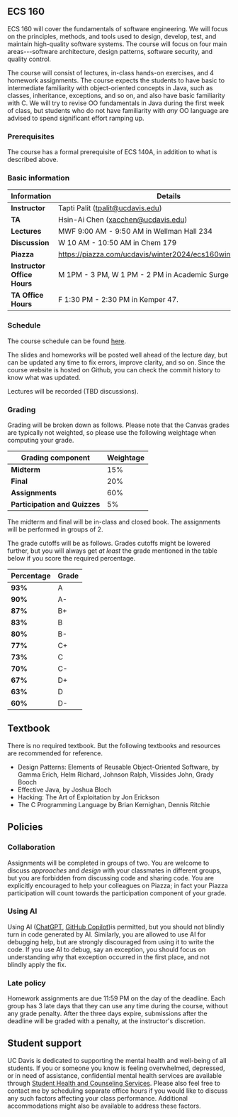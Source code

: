 ## ECS 160
ECS 160 will cover the fundamentals of software engineering. We will focus on the principles, methods, and tools used to design, develop, test, and maintain high-quality software systems.
The course will focus on four main areas---software architecture, design patterns, software security, and quality control. 

The course will consist of lectures, in-class hands-on exercises, and 4 homework assignments. The course expects the students to have basic to intermediate familiarity with object-oriented concepts
in Java, such as classes, inheritance, exceptions, and so on, and also have basic familiarity with C. We will try to revise OO fundamentals in Java during the first week of class, but students who do not have
familiarity with _any_ OO language are advised to spend significant effort ramping up.

### Prerequisites

The course has a formal prerequisite of ECS 140A, in addition to what is described above.


### Basic information

| **Information**          | **Details**                                                                 |
|----------------------|---------------------------------------------------------------------------------|
| **Instructor**      | Tapti Palit (tpalit@ucdavis.edu)                                                 |
| **TA**              | Hsin-Ai Chen (xacchen@ucdavis.edu)                     |
| **Lectures**        | MWF 9:00 AM - 9:50 AM in Wellman Hall 234              |
| **Discussion**      | W 10 AM - 10:50 AM in Chem 179                         |
| **Piazza**     | https://piazza.com/ucdavis/winter2024/ecs160winter2025/home               |
| **Instructor Office Hours**    | M 1PM - 3 PM, W 1 PM - 2 PM in Academic Surge 2087                   |
| **TA Office Hours** | F 1:30 PM - 2:30 PM in Kemper 47. |

### Schedule

The course schedule can be found [here](Schedule.md). 

The slides and homeworks will be posted well ahead of the lecture day, but can be updated any time to fix errors, improve clarity, and so on. Since the course website
is hosted on Github, you can check the commit history to know what was updated.

Lectures will be recorded (TBD discussions).

### Grading

Grading will be broken down as follows. Please note that the Canvas grades are typically not weighted, so please use the following weightage when computing your grade. 

| **Grading component**          | **Weightage**                                                                 |
|----------------------|---------------------------------------------------------------------------------|
| **Midterm**      | 15%                                                 |
| **Final**        | 20%                     |
| **Assignments**  | 60%              |
| **Participation and Quizzes**      | 5%                         |

The midterm and final will be in-class and closed book. The assignments will be performed in groups of 2.

The grade cutoffs will be as follows. Grades cutoffs might be lowered further, but you will always get _at least_ the grade mentioned in the table below if you score the required percentage. 

| **Percentage**          | **Grade**                                                                 |
|----------------------|---------------------------------------------------------------------------------|
| **93%**      | A                     |
| **90%**      | A-                     |
| **87%**      | B+                     |
| **83%**      | B                     |
| **80%**      | B-                     |
| **77%**      | C+                     |
| **73%**      | C                     |
| **70%**      | C-                    |
| **67%**      | D+                    |
| **63%**      | D                     |
| **60%**      | D-                    |

## Textbook

There is no required textbook. But the following textbooks and resources are recommended for reference.

- Design Patterns: Elements of Reusable Object-Oriented Software, by Gamma Erich, Helm Richard, Johnson Ralph, Vlissides John, Grady Booch
- Effective Java, by Joshua Bloch
- Hacking: The Art of Exploitation by Jon Erickson
- The C Programming Language by Brian Kernighan, Dennis Ritchie

## Policies

### Collaboration 

Assignments will be completed in groups of two. You are welcome to discuss _approaches_ and _design_ with your classmates in different groups, but you are forbidden from discussing code and sharing code. You are explicitly encouraged to
help your colleagues on Piazza; in fact your Piazza participation will count towards the participation component of your grade.

### Using AI
Using AI ([ChatGPT](chatgpt.com), [GitHub Copilot](https://github.com/features/copilot))is permitted, but you
should not blindly turn in code generated by AI. Similarly, you are allowed to use AI for 
debugging help, but are strongly discouraged from using it to write the code. If you use AI to debug, say an exception, you should focus on understanding why that exception occurred in the first place, and not blindly apply the fix.

### Late policy
Homework assignments are due 11:59 PM on the day of the deadline. Each group has 3 late days that they can use any time during the course, without any grade penalty. After the three days expire, submissions after the deadline will be graded with a penalty, at the instructor's discretion.

## Student support

UC Davis is dedicated to supporting the mental health and well-being of all students. 
If you or someone you know is feeling overwhelmed, depressed, or in need of assistance, confidential mental health services are available through [Student Health and Counseling Services](https://shcs.ucdavis.edu/).
Please also feel free to contact me by scheduling separate office hours if you would like to discuss any such factors affecting your class performance. Additional accommodations might also be available to address these factors.






